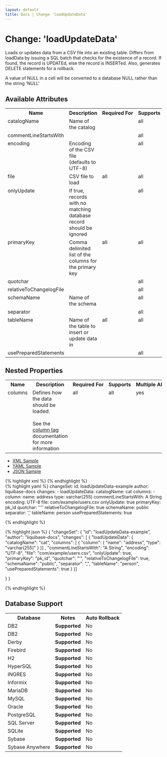 ```yaml
---
layout: default
title: Docs | Change 'loadUpdateData'
---
```


<!-- ====================================================== -->
<!-- GENERATED BY ChangeDocGenerator DO NOT MODIFY MANUALLY -->
<!-- ====================================================== -->

  <script>
  $(function() {
    $( "#changelog-tabs" ).tabs();
  });
</script>

# Change: 'loadUpdateData'

Loads or updates data from a CSV file into an existing table. Differs from loadData by issuing a SQL batch that checks for the existence of a record. If found, the record is UPDATEd, else the record is INSERTed. Also, generates DELETE statements for a rollback.

A value of NULL in a cell will be converted to a database NULL rather than the string 'NULL'

## Available Attributes ##

<table>
<tr><th>Name</th><th>Description</th><th>Required&nbsp;For</th><th>Supports</th><th>Since</th></tr>
<tr><td style='vertical-align: top'>catalogName</td><td style='vertical-align: top'>Name of the catalog</td><td style='vertical-align: top'></td><td style='vertical-align:top'>all</td><td style='vertical-align: top'>3.0</td></tr>
<tr><td style='vertical-align: top'>commentLineStartsWith</td><td style='vertical-align: top'></td><td style='vertical-align: top'></td><td style='vertical-align:top'>all</td><td style='vertical-align: top'></td></tr>
<tr><td style='vertical-align: top'>encoding</td><td style='vertical-align: top'>Encoding of the CSV file (defaults to UTF-8)</td><td style='vertical-align: top'></td><td style='vertical-align:top'>all</td><td style='vertical-align: top'></td></tr>
<tr><td style='vertical-align: top'>file</td><td style='vertical-align: top'>CSV file to load</td><td style='vertical-align: top'>all</td><td style='vertical-align:top'>all</td><td style='vertical-align: top'></td></tr>
<tr><td style='vertical-align: top'>onlyUpdate</td><td style='vertical-align: top'>If true, records with no matching database record should be ignored</td><td style='vertical-align: top'></td><td style='vertical-align:top'>all</td><td style='vertical-align: top'>3.3</td></tr>
<tr><td style='vertical-align: top'>primaryKey</td><td style='vertical-align: top'>Comma delimited list of the columns for the primary key</td><td style='vertical-align: top'>all</td><td style='vertical-align:top'>all</td><td style='vertical-align: top'></td></tr>
<tr><td style='vertical-align: top'>quotchar</td><td style='vertical-align: top'></td><td style='vertical-align: top'></td><td style='vertical-align:top'>all</td><td style='vertical-align: top'></td></tr>
<tr><td style='vertical-align: top'>relativeToChangelogFile</td><td style='vertical-align: top'></td><td style='vertical-align: top'></td><td style='vertical-align:top'>all</td><td style='vertical-align: top'></td></tr>
<tr><td style='vertical-align: top'>schemaName</td><td style='vertical-align: top'>Name of the schema</td><td style='vertical-align: top'></td><td style='vertical-align:top'>all</td><td style='vertical-align: top'></td></tr>
<tr><td style='vertical-align: top'>separator</td><td style='vertical-align: top'></td><td style='vertical-align: top'></td><td style='vertical-align:top'>all</td><td style='vertical-align: top'></td></tr>
<tr><td style='vertical-align: top'>tableName</td><td style='vertical-align: top'>Name of the table to insert or update data in</td><td style='vertical-align: top'>all</td><td style='vertical-align:top'>all</td><td style='vertical-align: top'></td></tr>
<tr><td style='vertical-align: top'>usePreparedStatements</td><td style='vertical-align: top'></td><td style='vertical-align: top'></td><td style='vertical-align:top'>all</td><td style='vertical-align: top'></td></tr>
</table>

## Nested Properties ##

<table>
<tr><th>Name</th><th>Description</th><th>Required&nbsp;For</th><th>Supports</th><th>Multiple&nbsp;Allowed</th><th>Since</th></tr>
<tr><td style='vertical-align: top'>columns</td><td style='vertical-align: top'>Defines how the data should be loaded.<br><br>See the <a href='../column.html'>column tag</a> documentation for more information</td><td style='vertical-align: top'>all</td><td style='vertical-align: top'>all</td><td style='vertical-align: top'>yes</td><td style='vertical-align: top'></td></tr>
</table>
<div id='changelog-tabs'>
<ul>
    <li><a href="#tab-xml">XML Sample</a></li>
    <li><a href="#tab-yaml">YAML Sample</a></li>
    <li><a href="#tab-json">JSON Sample</a></li>
  </ul>
<div id='tab-xml'>
{% highlight xml %}
<changeSet author="liquibase-docs" id="loadUpdateData-example">
    <loadUpdateData catalogName="cat"
            commentLineStartsWith="A String"
            encoding="UTF-8"
            file="com/example/users.csv"
            onlyUpdate="true"
            primaryKey="pk_id"
            quotchar="'"
            relativeToChangelogFile="true"
            schemaName="public"
            separator=","
            tableName="person"
            usePreparedStatements="true">
        <column name="address" type="varchar(255)"/>
    </loadUpdateData>
</changeSet>
{% endhighlight %}
</div>
<div id='tab-yaml'>
{% highlight yaml %}
changeSet:
  id: loadUpdateData-example
  author: liquibase-docs
  changes:
  - loadUpdateData:
      catalogName: cat
      columns:
      - column:
          name: address
          type: varchar(255)
      commentLineStartsWith: A String
      encoding: UTF-8
      file: com/example/users.csv
      onlyUpdate: true
      primaryKey: pk_id
      quotchar: ''''
      relativeToChangelogFile: true
      schemaName: public
      separator: ','
      tableName: person
      usePreparedStatements: true

{% endhighlight %}
</div>
<div id='tab-json'>
{% highlight json %}
{
  "changeSet": {
    "id": "loadUpdateData-example",
    "author": "liquibase-docs",
    "changes": [
      {
        "loadUpdateData": {
          "catalogName": "cat",
          "columns": [
            {
              "column": {
                "name": "address",
                "type": "varchar(255)"
              }
            }]
          ,
          "commentLineStartsWith": "A String",
          "encoding": "UTF-8",
          "file": "com/example/users.csv",
          "onlyUpdate": true,
          "primaryKey": "pk_id",
          "quotchar": "'",
          "relativeToChangelogFile": true,
          "schemaName": "public",
          "separator": ",",
          "tableName": "person",
          "usePreparedStatements": true
        }
      }]
    
  }
}

{% endhighlight %}
</div>
</div>


## Database Support

<table style='border:1;'>
<tr><th>Database</th><th>Notes</th><th>Auto Rollback</th></tr>
<tr><td>DB2</td><td><b>Supported</b></td><td>No</td></tr>
<tr><td>DB2</td><td><b>Supported</b></td><td>No</td></tr>
<tr><td>Derby</td><td><b>Supported</b></td><td>No</td></tr>
<tr><td>Firebird</td><td><b>Supported</b></td><td>No</td></tr>
<tr><td>H2</td><td><b>Supported</b></td><td>No</td></tr>
<tr><td>HyperSQL</td><td><b>Supported</b></td><td>No</td></tr>
<tr><td>INGRES</td><td><b>Supported</b></td><td>No</td></tr>
<tr><td>Informix</td><td><b>Supported</b></td><td>No</td></tr>
<tr><td>MariaDB</td><td><b>Supported</b></td><td>No</td></tr>
<tr><td>MySQL</td><td><b>Supported</b></td><td>No</td></tr>
<tr><td>Oracle</td><td><b>Supported</b></td><td>No</td></tr>
<tr><td>PostgreSQL</td><td><b>Supported</b></td><td>No</td></tr>
<tr><td>SQL Server</td><td><b>Supported</b></td><td>No</td></tr>
<tr><td>SQLite</td><td><b>Supported</b></td><td>No</td></tr>
<tr><td>Sybase</td><td><b>Supported</b></td><td>No</td></tr>
<tr><td>Sybase Anywhere</td><td><b>Supported</b></td><td>No</td></tr>
</table>
